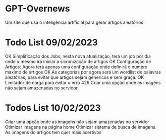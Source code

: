 # GPT-Overnews
Um site que usa o inteligência artificial para gerar artigos aleatórios

# Todo List 09/02/2023

OK Simplificação dos Jobs, nesta nova atualização, terá um job por dia onde o mesmo irá iniciar a sicronização de artigos
OK Configuração de Artigos: Agora terá apenas uma configuração onde definirá o numero maximo de artigos
OK As categorias por agora será um wordlist de palavras aleatórias, para evitar que artigos sejam genericos e sem graça.
OK Limitador de carga para evitar o erro 429
Criar uma opção onde as imagens não sejam amazenadas no servidor

# Todos List 10/02/2023

Criar uma opção onde as imagens não sejam amazenadas no servidor
Otimizar imagens na página home
Otimizar sistema de busca de imagens. As imagens do artigos tem quer mais acertivos

